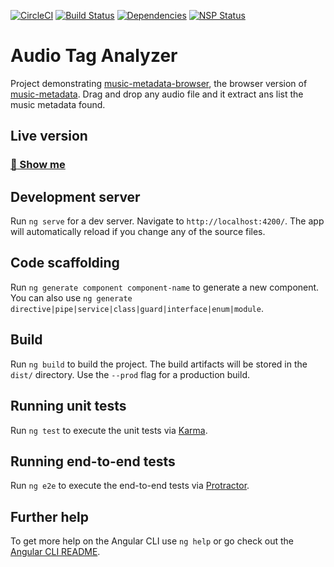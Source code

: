 [![CircleCI](https://circleci.com/gh/Borewit/audio-tag-analyzer/tree/master.svg?style=shield)](https://circleci.com/gh/Borewit/audio-tag-analyzer/tree/master)
[![Build Status](https://travis-ci.org/Borewit/audio-tag-analyzer.svg?branch=master)](https://travis-ci.org/Borewit/audio-tag-analyzer)
[![Dependencies](https://david-dm.org/Borewit/audio-tag-analyzer.svg)](https://david-dm.org/Borewit/audio-tag-analyzer)
[![NSP Status](https://nodesecurity.io/orgs/borewit/projects/42f8a63e-19a8-4a51-93b4-2e00783e0f44/badge)](https://nodesecurity.io/orgs/borewit/projects/42f8a63e-19a8-4a51-93b4-2e00783e0f44)

# Audio Tag Analyzer

Project demonstrating [music-metadata-browser](https://github.com/Borewit/music-metadata-browser), the browser version of [music-metadata](https://github.com/Borewit/music-metadata).
Drag and drop any audio file and it extract ans list the music metadata found.

## Live version

### [:rocket: Show me](https://audio-tag-analyzer.netlify.com/)

## Development server

Run `ng serve` for a dev server. Navigate to `http://localhost:4200/`. The app will automatically reload if you change any of the source files.

## Code scaffolding

Run `ng generate component component-name` to generate a new component. You can also use `ng generate directive|pipe|service|class|guard|interface|enum|module`.

## Build

Run `ng build` to build the project. The build artifacts will be stored in the `dist/` directory. Use the `--prod` flag for a production build.

## Running unit tests

Run `ng test` to execute the unit tests via [Karma](https://karma-runner.github.io).

## Running end-to-end tests

Run `ng e2e` to execute the end-to-end tests via [Protractor](http://www.protractortest.org/).

## Further help

To get more help on the Angular CLI use `ng help` or go check out the [Angular CLI README](https://github.com/angular/angular-cli/blob/master/README.md).
